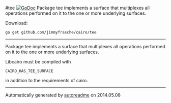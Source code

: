 #tee [![GoDoc](https://godoc.org/github.com/jimmyfrasche/cairo/tee?status.png)](https://godoc.org/github.com/jimmyfrasche/cairo/tee)
Package tee implements a surface that multiplexes all operations performed on it to the one or more underlying surfaces.

Download:
```shell
go get github.com/jimmyfrasche/cairo/tee
```

* * *
Package tee implements a surface that multiplexes all operations performed
on it to the one or more underlying surfaces.

Libcairo must be compiled with

```
CAIRO_HAS_TEE_SURFACE
```

in addition to the requirements of cairo.



* * *
Automatically generated by [autoreadme](https://github.com/jimmyfrasche/autoreadme) on 2014.05.08
